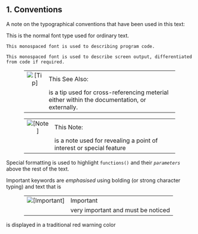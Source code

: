 <div id="lite_docuventions" class="section">

<div class="titlepage">

<div>

<div>

## 1. Conventions

</div>

</div>

</div>

A note on the typographical conventions that have been used in this
text:

This is the normal font type used for ordinary text.

``` programlisting
This monospaced font is used to describing program code.
```

``` screen
This monospaced font is used to describe screen output, differentiated from code if required.
```

<div class="tip" style="margin-left: 0.5in; margin-right: 0.5in;">

|                            |                                                                                              |
|:--------------------------:|:---------------------------------------------------------------------------------------------|
| ![\[Tip\]](images/tip.png) | This See Also:                                                                               |
|                            | is a tip used for cross-referencing meterial either within the documentation, or externally. |

</div>

<div class="note" style="margin-left: 0.5in; margin-right: 0.5in;">

|                              |                                                                     |
|:----------------------------:|:--------------------------------------------------------------------|
| ![\[Note\]](images/note.png) | This Note:                                                          |
|                              | is a note used for revealing a point of interest or special feature |

</div>

Special formatting is used to highlight `functions()` and their
*`parameters`* above the rest of the text.

Important keywords are <span class="emphasis">*emphasised*</span> using
bolding (or strong character typing) and text that is

<div class="important" style="margin-left: 0.5in; margin-right: 0.5in;">

|                                        |                                    |
|:--------------------------------------:|:-----------------------------------|
| ![\[Important\]](images/important.png) | Important                          |
|                                        | very important and must be noticed |

</div>

is displayed in a traditional red warning color

</div>
